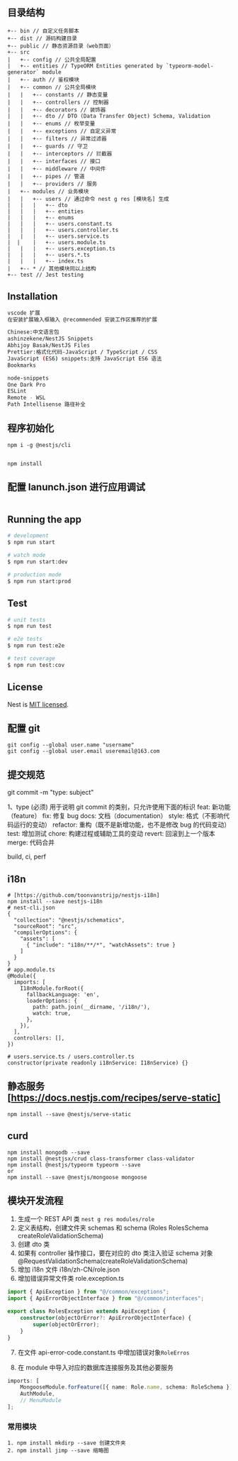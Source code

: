 ## 目录结构

```
+-- bin // 自定义任务脚本
+-- dist // 源码构建目录
+-- public // 静态资源目录（web页面）
+-- src
|   +-- config // 公共全局配置
|   +-- entities // TypeORM Entities generated by `typeorm-model-generator` module
|   +-- auth // 鉴权模块
|   +-- common // 公共全局模块
|   |   +-- constants // 静态变量
|   |   +-- controllers // 控制器
|   |   +-- decorators // 装饰器
|   |   +-- dto // DTO (Data Transfer Object) Schema, Validation
|   |   +-- enums // 枚举变量
|   |   +-- exceptions // 自定义异常
|   |   +-- filters // 异常过滤器
|   |   +-- guards // 守卫
|   |   +-- interceptors // 拦截器
|   |   +-- interfaces // 接口
|   |   +-- middleware // 中间件
|   |   +-- pipes // 管道
|   |   +-- providers // 服务
|   +-- modules // 业务模块
|   |   +-- users // 通过命令 nest g res [模块名] 生成
|   |   |   +-- dto
|   |   |   +-- entities
|   |   |   +-- enums
|   |   |   +-- users.constant.ts
|   |   |   +-- users.controller.ts
|   |   |   +-- users.service.ts
|  |    |   +-- users.module.ts
|   |   |   +-- users.exception.ts
|   |   |   +-- users.*.ts
|   |   |   +-- index.ts
|   +-- * // 其他模块同以上结构
+-- test // Jest testing

```

## Installation

```bash
vscode 扩展
在安装扩展输入框输入 @recommended 安装工作区推荐的扩展

Chinese:中文语言包
ashinzekene/NestJS Snippets
Abhijoy Basak/NestJS Files
Prettier:格式化代码-JavaScript / TypeScript / CSS
JavaScript (ES6) snippets:支持 JavaScript ES6 语法
Bookmarks

node-snippets
One Dark Pro
ESLint
Remote - WSL
Path Intellisense 路径补全

```

## 程序初始化

```
npm i -g @nestjs/cli


npm install
```

## 配置 lanunch.json 进行应用调试

```

```

## Running the app

```bash
# development
$ npm run start

# watch mode
$ npm run start:dev

# production mode
$ npm run start:prod
```

## Test

```bash
# unit tests
$ npm run test

# e2e tests
$ npm run test:e2e

# test coverage
$ npm run test:cov
```

## License

Nest is [MIT licensed](LICENSE).

## 配置 git

```
git config --global user.name "username"
git config --global user.email useremail@163.com
```

## 提交规范

git commit -m "type: subject"

1、type (必须)
用于说明 git commit 的类别，只允许使用下面的标识
feat: 新功能（feature）
fix: 修复 bug
docs: 文档（documentation）
style: 格式（不影响代码运行的变动）
refactor: 重构（既不是新增功能，也不是修改 bug 的代码变动）
test: 增加测试
chore: 构建过程或辅助工具的变动
revert: 回滚到上一个版本
merge: 代码合并

build, ci, perf

## i18n

```
# [https://github.com/toonvanstrijp/nestjs-i18n]
npm install --save nestjs-i18n
# nest-cli.json
{
  "collection": "@nestjs/schematics",
  "sourceRoot": "src",
  "compilerOptions": {
    "assets": [
      { "include": "i18n/**/*", "watchAssets": true }
    ]
  }
}
# app.module.ts
@Module({
  imports: [
    I18nModule.forRoot({
      fallbackLanguage: 'en',
      loaderOptions: {
        path: path.join(__dirname, '/i18n/'),
        watch: true,
      },
    }),
  ],
  controllers: [],
})

# users.service.ts / users.controller.ts
constructor(private readonly i18nService: I18nService) {}

```

## 静态服务 [https://docs.nestjs.com/recipes/serve-static]

```
npm install --save @nestjs/serve-static
```

## curd

```
npm install mongodb --save
npm install @nestjsx/crud class-transformer class-validator
npm install @nestjs/typeorm typeorm --save
or
npm install --save @nestjs/mongoose mongoose
```

## 模块开发流程

1. 生成一个 REST API 类 `nest g res modules/role`
2. 定义表结构，创建文件夹 schemas 和 schema (Roles RolesSchema createRoleValidationSchema)
3. 创建 dto 类
4. 如果有 controller 操作接口，要在对应的 dto 类注入验证 schema 对象 @RequestValidationSchema(createRoleValidationSchema)
5. 增加 i18n 文件 i18n/zh-CN/role.json
6. 增加错误异常文件类 role.exception.ts

```ts
import { ApiException } from "@/common/exceptions";
import { ApiErrorObjectInterface } from "@/common/interfaces";

export class RolesException extends ApiException {
    constructor(objectOrError?: ApiErrorObjectInterface) {
        super(objectOrError);
    }
}
```

7. 在文件 api-error-code.constant.ts 中增加错误对象`RoleErros`

8. 在 module 中导入对应的数据库连接服务及其他必要服务

```ts
imports: [
    MongooseModule.forFeature([{ name: Role.name, schema: RoleSchema }]),
    AuthModule,
    // MenuModule
];
```

### 常用模块

```
1. npm install mkdirp --save 创建文件夹
2. npm install jimp --save 缩略图
```
